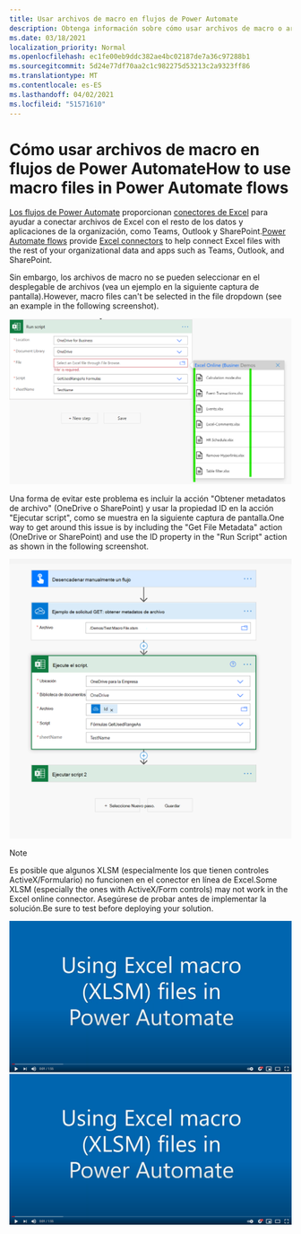 ```yaml
---
title: Usar archivos de macro en flujos de Power Automate
description: Obtenga información sobre cómo usar archivos de macro o archivos xlsm en flujos de Power Automate.
ms.date: 03/18/2021
localization_priority: Normal
ms.openlocfilehash: ec1fe00eb9ddc382ae4bc02187de7a36c97288b1
ms.sourcegitcommit: 5d24e77df70aa2c1c982275d53213c2a9323ff86
ms.translationtype: MT
ms.contentlocale: es-ES
ms.lasthandoff: 04/02/2021
ms.locfileid: "51571610"
---
```

# <a name="how-to-use-macro-files-in-power-automate-flows"></a><span data-ttu-id="ef1a1-103">Cómo usar archivos de macro en flujos de Power Automate</span><span class="sxs-lookup"><span data-stu-id="ef1a1-103">How to use macro files in Power Automate flows</span></span>

<span data-ttu-id="ef1a1-104">[Los flujos de Power Automate](https://flow.microsoft.com/) proporcionan [conectores de Excel](https://flow.microsoft.com/connectors/shared_excelonlinebusiness/excel-online-business/) para ayudar a conectar archivos de Excel con el resto de los datos y aplicaciones de la organización, como Teams, Outlook y SharePoint.</span><span class="sxs-lookup"><span data-stu-id="ef1a1-104">[Power Automate flows](https://flow.microsoft.com/) provide [Excel connectors](https://flow.microsoft.com/connectors/shared_excelonlinebusiness/excel-online-business/) to help connect Excel files with the rest of your organizational data and apps such as Teams, Outlook, and SharePoint.</span></span>

<span data-ttu-id="ef1a1-105">Sin embargo, los archivos de macro no se pueden seleccionar en el desplegable de archivos (vea un ejemplo en la siguiente captura de pantalla).</span><span class="sxs-lookup"><span data-stu-id="ef1a1-105">However, macro files can't be selected in the file dropdown (see an example in the following screenshot).</span></span>

![Sin xlsm en la acción Ejecutar script](../images/no-xlsm.png)

<span data-ttu-id="ef1a1-107">Una forma de evitar este problema es incluir la acción "Obtener metadatos de archivo" (OneDrive o SharePoint) y usar la propiedad ID en la acción "Ejecutar script", como se muestra en la siguiente captura de pantalla.</span><span class="sxs-lookup"><span data-stu-id="ef1a1-107">One way to get around this issue is by including the "Get File Metadata" action (OneDrive or SharePoint) and use the ID property in the "Run Script" action as shown in the following screenshot.</span></span>

![xlsm en la acción Ejecutar script](../images/xlsm-in-pa.png)

> [!NOTE]
> <span data-ttu-id="ef1a1-109">Es posible que algunos XLSM (especialmente los que tienen controles ActiveX/Formulario) no funcionen en el conector en línea de Excel.</span><span class="sxs-lookup"><span data-stu-id="ef1a1-109">Some XLSM (especially the ones with ActiveX/Form controls) may not work in the Excel online connector.</span></span> <span data-ttu-id="ef1a1-110">Asegúrese de probar antes de implementar la solución.</span><span class="sxs-lookup"><span data-stu-id="ef1a1-110">Be sure to test before deploying your solution.</span></span>

<span data-ttu-id="ef1a1-111">[![Ver vídeo sobre el uso de XLSM en la acción Ejecutar script](../images/xlsm-vid.png)](https://youtu.be/o-H9BbywJQQ "Vídeo sobre el uso de XLSM en la acción Ejecutar script")</span><span class="sxs-lookup"><span data-stu-id="ef1a1-111">[![Watch video about using XLSM in Run Script action](../images/xlsm-vid.png)](https://youtu.be/o-H9BbywJQQ "Video about using XLSM in Run Script action")</span></span>
